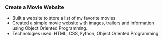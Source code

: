 ### Create a Movie Website
+ Built a website to store a list of my favorite movies
+ Created a simple movie website with images, trailers and information using Object Oriented Programming.
+ Technologies used: HTML, CSS, Python, Object Oriented Programming
